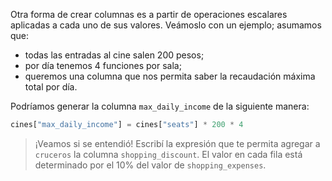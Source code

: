 Otra forma de crear columnas es a partir de operaciones escalares aplicadas a cada uno de sus valores. Veámoslo con un ejemplo; asumamos que:

*  todas las entradas al cine salen 200 pesos;
* por día tenemos 4 funciones por sala;
* queremos una columna que nos permita saber la recaudación máxima total por día.

Podríamos generar la columna `max_daily_income` de la siguiente manera:

```python
cines["max_daily_income"] = cines["seats"] * 200 * 4
```

> ¡Veamos si se entendió! Escribí la expresión que te permita agregar a `cruceros` la columna `shopping_discount`. El valor en cada fila está determinado por el 10% del valor de `shopping_expenses`.
